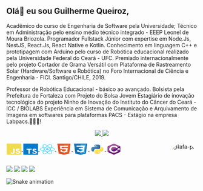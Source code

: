 ## Olá👋 eu sou Guilherme Queiroz, 
Acadêmico do curso de Engenharia de Software pela Universidade; Técnico em Administração pelo ensino médio técnico integrado - EEEP Leonel de Moura Briozola.
Programador Fullstack Júnior com expertise em Node.Js, NestJS, React.Js, React Native e Kotlin. Conhecimento em linguagem C++ e prototipagem com Arduino pelo curso de Robótica educacional realizado pela Universidade Federal do Ceará - UFC.
Premiado internacionalmente pelo projeto Cortador de Grama Versátil com Plataforma de Rastreamento Solar (Hardware/Software e Robótica) no Foro Internacional de Ciência e Engenharia - FICI. Santigo/CHILE, 2019.

Professor de Robótica Educacional - básico ao avançado. 
Bolsista pela Prefeitura de Fortaleza com Projeto do Bolsa Jovem
Estagiário de inovação tecnológica do projeto Ninho de Inovação do Instituto do Câncer do Ceará - ICC / BIOLABS
Experiência em Sistema de Comunicação e Arquivamento de Imagens em softwares para plataformas PACS - Estágio na empresa Labpacs.🧑🏻‍💻!
<div align="center">
  <a href="https://github.com/guilhermee-dev">
  <img height="180em" src="https://github-readme-stats.vercel.app/api?username=guilhermee-dev&show_icons=true&theme=dark&include_all_commits=true&count_private=true"/>
  <img height="180em" src="https://github-readme-stats.vercel.app/api/top-langs/?username=guilhermee-dev&layout=compact&langs_count=7&theme=dark"/>
</div>
<div style="display: inline_block"><br>
  <img align="center" alt="Rafa-Js" height="30" width="40" src="https://raw.githubusercontent.com/devicons/devicon/master/icons/javascript/javascript-plain.svg">
  <img align="center" alt="Rafa-Ts" height="30" width="40" src="https://raw.githubusercontent.com/devicons/devicon/master/icons/typescript/typescript-plain.svg">
  <img align="center" alt="Rafa-React" height="30" width="40" src="https://raw.githubusercontent.com/devicons/devicon/master/icons/react/react-original.svg">
  <img align="center" alt="Rafa-HTML" height="30" width="40" src="https://raw.githubusercontent.com/devicons/devicon/master/icons/html5/html5-original.svg">
  <img align="center" alt="Rafa-CSS" height="30" width="40" src="https://raw.githubusercontent.com/devicons/devicon/master/icons/css3/css3-original.svg">
  <img align="center" alt="Rafa-Python" height="30" width="40" src="https://raw.githubusercontent.com/devicons/devicon/master/icons/python/python-original.svg">
  <img align="center" alt="Rafa-Csharp" height="30" width="40" src="https://raw.githubusercontent.com/devicons/devicon/master/icons/csharp/csharp-original.svg">
  <img align="right" alt="Rafa-pic" height="150" style="border-radius:50px;" src="https://avatars.githubusercontent.com/u/68303458?v=4">
</div>
  
  ##
 
<div> 
  <a href="https://www.youtube.com/channel/UCQv7fH4f3vmzj6W3FKNMUdg" target="_blank"><img src="https://img.shields.io/badge/YouTube-FF0000?style=for-the-badge&logo=youtube&logoColor=white" target="_blank"></a>
  <a href="https://instagram.com/guilhermee_qq" target="_blank"><img src="https://img.shields.io/badge/-Instagram-%23E4405F?style=for-the-badge&logo=instagram&logoColor=white" target="_blank"></a>
  <a href = "mailto:guilherme@okaydev.com.br"><img src="https://img.shields.io/badge/-Gmail-%23333?style=for-the-badge&logo=gmail&logoColor=white" target="_blank"></a>
  <a href="https://www.linkedin.com/in/guilherme-queiroz-5510ab161" target="_blank"><img src="https://img.shields.io/badge/-LinkedIn-%230077B5?style=for-the-badge&logo=linkedin&logoColor=white" target="_blank"></a> 
 
  ![Snake animation](https://github.com/guilhermee-dev/guilhermee-dev/blob/output/github-contribution-grid-snake.svg)
 
</div>
